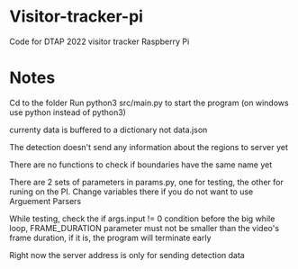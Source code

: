 # Visitor-tracker-pi
Code for DTAP 2022 visitor tracker Raspberry Pi

# Notes
Cd to the folder
Run python3 src/main.py to start the program (on windows use python instead of python3)

currenty data is buffered to a dictionary not data.json

The detection doesn't send any information about the regions to server yet

There are no functions to check if boundaries have the same name yet

There are 2 sets of parameters in params.py, one for testing, the other for 
runing on the PI.
Change variables there if you do not want to use Arguement Parsers

While testing, check the if args.input != 0 condition before the big while loop,
FRAME_DURATION parameter must not be smaller than the video's frame duration,
if it is, the program will terminate early

Right now the server address is only for sending detection data